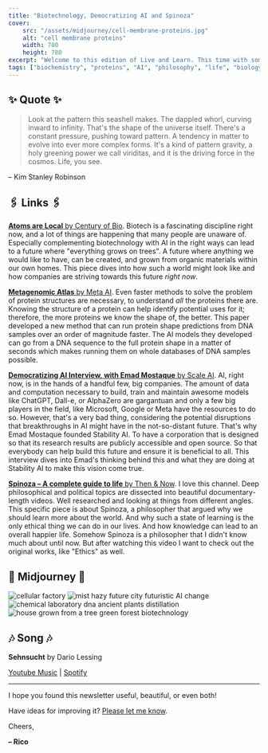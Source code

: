 ```yaml
---
title: "Biotechnology, Democratizing AI and Spinoza"
cover:
    src: "/assets/midjourney/cell-membrane-proteins.jpg"
    alt: "cell membrane proteins"
    width: 780
    height: 780
excerpt: "Welcome to this edition of Live and Learn. This time with some bits and pieces on things happening at the intersection of biotech and AI, a video on Spinoza's philosophy, and an interview with Emad Mostaque, the founder of Stability AI. Enjoy."
tags: ["biochemistry", "proteins", "AI", "philosophy", "life", "biology", "progress", "future", "Spinoza", "biotech"]
---
```


## ✨ Quote ✨

> Look at the pattern this seashell makes. The dappled whorl, curving inward to infinity. That's the shape of the universe itself. There's a constant pressure, pushing toward pattern. A tendency in matter to evolve into ever more complex forms. It's a kind of pattern gravity, a holy greening power we call viriditas, and it is the driving force in the cosmos. Life, you see.

– Kim Stanley Robinson


## 🖇️ Links 🖇️

[**Atoms are Local** by Century of Bio](https://centuryofbio.substack.com/p/atoms-are-local). Biotech is a fascinating discipline right now, and a lot of things are happening that many people are unaware of. Especially complementing biotechnology with AI in the right ways can lead to a future where "everything grows on trees". A future where anything we would like to have, can be created, and grown from organic materials within our own homes. This piece dives into how such a world might look like and how companies are striving towards this future *right now*.

[**Metagenomic Atlas** by Meta AI](https://ai.facebook.com/blog/protein-folding-esmfold-metagenomics/). Even faster methods to solve the problem of protein structures are necessary, to understand *all* the proteins there are. Knowing the structure of a protein can help identify potential uses for it; therefore, the more proteins we know the shape of, the better. This paper developed a new method that can run protein shape predictions from DNA samples over an order of magnitude faster. The AI models they developed can go from a DNA sequence to the full protein shape in a matter of seconds which makes running them on whole databases of DNA samples possible.

[**Democratizing AI Interview, with Emad Mostaque** by Scale AI](https://www.youtube.com/watch?v=k124oUlY_6g). AI, right now, is in the hands of a handful few, big companies. The amount of data and computation necessary to build, train and maintain awesome models like ChatGPT, Dall-e, or AlphaZero are gargantuan and only a few big players in the field, like Microsoft, Google or Meta have the resources to do so. However, that's a very bad thing, considering the potential disruptions that breakthroughs in AI might have in the not-so-distant future. That's why Emad Mostaque founded Stability AI. To have a corporation that is designed so that its research results are publicly accessible and open source. So that everybody can help build this future and ensure it is beneficial to all. This interview dives into Emad's thinking behind this and what they are doing at Stability AI to make this vision come true.

[**Spinoza – A complete guide to life** by Then & Now](https://www.youtube.com/watch?v=leoBccWOZfo). I love this channel. Deep philosophical and political topics are dissected into beautiful documentary-length videos. Well researched and looking at things from different angles. This specific piece is about Spinoza, a philosopher that argued why we should learn more about the world. And why such a state of learning is the only ethical thing we can do in our lives. And how knowledge can lead to an overall happier life. Somehow Spinoza is a philosopher that I didn't know much about until now. But after watching this video I want to check out the original works, like "Ethics" as well.  


## 🌌 Midjourney 🌌

![cellular factory](/assets/midjourney/cellular-factory.jpg)
![mist hazy future city futuristic AI change](/assets/midjourney/mist–hazy–future–city–futuristic–AI–change.jpg)
![chemical laboratory dna ancient plants distillation](/assets/midjourney/chemical-laboratory-dna-ancient-plants-distillation.jpg)
![house grown from a tree green forest biotechnology](/assets/midjourney/house–grown–from–a–tree–green–forest–biotechnology.jpg)


## 🎶 Song 🎶

**Sehnsucht** by Dario Lessing

[Youtube Music](https://music.youtube.com/watch?v=B92AZ85PLos) | [Spotify](https://open.spotify.com/track/5ifbxL9way4gCzNm8c23Ur)

---

I hope you found this newsletter useful, beautiful, or even both!

Have ideas for improving it? [Please let me know](https://airtable.com/shro1VeyG4lkNXkx2).

Cheers,

**– Rico**

